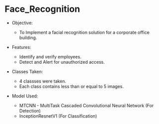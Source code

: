 # Face_Recognition

- Objective:
    - To Implement a facial recognition solution for a corporate office building.

- Features:
    - Identify and verify employees.
    - Detect and Alert for unauthorized access.

- Classes Taken:
    - 4 classses were taken.
    - Each class contains less than or equal to 5 images.

- Model Used:
    - MTCNN - MultiTask Cascaded Convolutional Neural Network (For Detection)
    - InceptionResnetV1 (For Classification)
